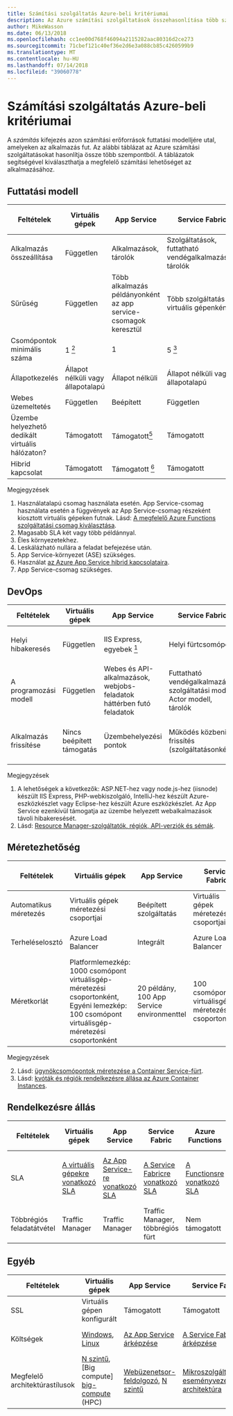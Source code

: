 ```yaml
---
title: Számítási szolgáltatás Azure-beli kritériumai
description: Az Azure számítási szolgáltatások összehasonlítása több szempontból között
author: MikeWasson
ms.date: 06/13/2018
ms.openlocfilehash: cc1ee00d768f46094a2115282aac80316d2ce273
ms.sourcegitcommit: 71cbef121c40ef36e2d6e3a088cb85c4260599b9
ms.translationtype: MT
ms.contentlocale: hu-HU
ms.lasthandoff: 07/14/2018
ms.locfileid: "39060778"
---
```

# <a name="criteria-for-choosing-an-azure-compute-service"></a>Számítási szolgáltatás Azure-beli kritériumai

A *számítás* kifejezés azon számítási erőforrások futtatási modelljére utal, amelyeken az alkalmazás fut. Az alábbi táblázat az Azure számítási szolgáltatásokat hasonlítja össze több szempontból. A táblázatok segítségével kiválaszthatja a megfelelő számítási lehetőséget az alkalmazásához.

## <a name="hosting-model"></a>Futtatási modell

| Feltételek | Virtuális gépek | App Service | Service Fabric | Azure Functions | Azure Container Service | Tárolópéldányok | Azure Batch |
|----------|-----------------|-------------|----------------|-----------------|-------------------------|----------------|-------------|
| Alkalmazás összeállítása | Független | Alkalmazások, tárolók | Szolgáltatások, futtatható vendégalkalmazások, tárolók | Functions | Containers | Containers | Ütemezett feladatok  |
| Sűrűség | Független | Több alkalmazás példányonként az app service-csomagok keresztül | Több szolgáltatás virtuális gépenként | Kiszolgáló nélküli <a href="#note1"> <sup>1</sup></a> | Több tároló virtuális gépenként |Nincsenek dedikált példányok | Több alkalmazás virtuális gépenként |
| Csomópontok minimális száma | 1 <a href="#note2"><sup>2</sup></a>  | 1 | 5 <a href="#note3"><sup>3</sup></a> | Kiszolgáló nélküli <a href="#note1"> <sup>1</sup></a> | 3 | Nincsenek dedikált csomópontok | 1 <a href="#note4"><sup>4</sup></a> |
| Állapotkezelés | Állapot nélküli vagy állapotalapú | Állapot nélküli | Állapot nélküli vagy állapotalapú | Állapot nélküli | Állapot nélküli vagy állapotalapú | Állapot nélküli | Állapot nélküli |
| Webes üzemeltetés | Független | Beépített | Független | Nem alkalmazható | Független | Független | Nem |
| Üzembe helyezhető dedikált virtuális hálózaton? | Támogatott | Támogatott<a href="#note5"><sup>5</sup></a> | Támogatott | Támogatott <a href="#note5"><sup>5</sup></a> | Támogatott | Nem támogatott | Támogatott |
| Hibrid kapcsolat | Támogatott | Támogatott <a href="#note6"><sup>6</sup></a>  | Támogatott | Támogatott <a href="#node7"><sup>7</sup></a> | Támogatott | Nem támogatott | Támogatott |

Megjegyzések

1. <span id="note1">Használatalapú csomag használata esetén. App Service-csomag használata esetén a függvények az App Service-csomag részeként kiosztott virtuális gépeken futnak. Lásd: [A megfelelő Azure Functions szolgáltatási csomag kiválasztása][function-plans].</span>
2. <span id="note2">Magasabb SLA két vagy több példánnyal.</span>
3. <span id="note3">Éles környezetekhez.</span>
4. <span id="note4">Leskálázható nullára a feladat befejezése után.</span>
5. <span id="note5">App Service-környezet (ASE) szükséges.</span>
6. <span id="note6">Használat [az Azure App Service hibrid kapcsolataira][app-service-hybrid].</span>
7. <span id="note7">App Service-csomag szükséges.</span>

## <a name="devops"></a>DevOps

| Feltételek | Virtuális gépek | App Service | Service Fabric | Azure Functions | Azure Container Service | Tárolópéldányok | Azure Batch |
|----------|-----------------|-------------|----------------|-----------------|-------------------------|----------------|-------------|
| Helyi hibakeresés | Független | IIS Express, egyebek <a href="#note1b"><sup>1</sup></a> | Helyi fürtcsomópont | A Visual Studio vagy az Azure Functions CLI-vel | Tároló helyi futtatókörnyezete | Tároló helyi futtatókörnyezete | Nem támogatott |
| A programozási modell | Független | Webes és API-alkalmazások, webjobs-feladatok háttérben futó feladatok | Futtatható vendégalkalmazás, szolgáltatási modell, Actor modell, tárolók | Eseményindítókat használó függvények | Független | Független | Parancssori alkalmazás |
| Alkalmazás frissítése | Nincs beépített támogatás | Üzembehelyezési pontok | Működés közbeni frissítés (szolgáltatásonként) | Üzembehelyezési pontok | A vezénylőtől függ. A legtöbb támogatja a működés közbeni frissítéseket | A tárolórendszerkép frissítése | Nem alkalmazható |

Megjegyzések

1. <span id="note1b">A lehetőségek a következők: ASP.NET-hez vagy node.js-hez (iisnode) készült IIS Express, PHP-webkiszolgáló, IntelliJ-hez készült Azure-eszközkészlet vagy Eclipse-hez készült Azure eszközkészlet. Az App Service ezenkívül támogatja az üzembe helyezett webalkalmazások távoli hibakeresését.</span>
2. <span id="note2b">Lásd: [Resource Manager-szolgáltatók, régiók, API-verziók és sémák][resource-manager-supported-services].</span> 


## <a name="scalability"></a>Méretezhetőség

| Feltételek | Virtuális gépek | App Service | Service Fabric | Azure Functions | Azure Container Service | Tárolópéldányok | Azure Batch |
|----------|-----------------|-------------|----------------|-----------------|-------------------------|----------------|-------------|
| Automatikus méretezés | Virtuális gépek méretezési csoportjai | Beépített szolgáltatás | Virtuális gépek méretezési csoportjai | Beépített szolgáltatás | Nem támogatott | Nem támogatott | – |
| Terheléselosztó | Azure Load Balancer | Integrált | Azure Load Balancer | Integrált | Azure Load Balancer |  Nincs beépített támogatás | Azure Load Balancer |
| Méretkorlát | Platformlemezkép: 1000 csomópont virtuálisgép-méretezési csoportonként, Egyéni lemezkép: 100 csomópont virtuálisgép-méretezési csoportonként | 20 példány, 100 App Service environmenttel | 100 csomópont virtuálisgép-méretezési csoportonként | 200 példányok száma függvényalkalmazás | 100 <a href="#note2c"> <sup>1</sup></a> |Alapértelmezés szerint előfizetésenként 20 tárolócsoportok. Az értékek növeléséhez forduljon az ügyfélszolgálathoz. <a href="#note3c"><sup>2</sup></a> | Alapértelmezés szerint 20 magos korlát. Az értékek növeléséhez forduljon az ügyfélszolgálathoz. |

Megjegyzések

2. <span id="note1c">Lásd: [ügynökcsomópontok méretezése a Container Service-fürt][scale-acs]</span>.
3. <span id="note2c">Lásd: [kvóták és régiók rendelkezésre állása az Azure Container Instances](/azure/container-instances/container-instances-quotas).</span>


## <a name="availability"></a>Rendelkezésre állás

| Feltételek | Virtuális gépek | App Service | Service Fabric | Azure Functions | Azure Container Service | Tárolópéldányok | Azure Batch |
|----------|-----------------|-------------|----------------|-----------------|-------------------------|----------------|-------------|
| SLA | [A virtuális gépekre vonatkozó SLA][sla-vm] | [Az App Service-re vonatkozó SLA][sla-app-service] | [A Service Fabricre vonatkozó SLA][sla-sf] | [A Functionsre vonatkozó SLA][sla-functions] | [Az Azure Container Service-re vonatkozó SLA][sla-acs] | [A Container Instances vonatkozó SLA](https://azure.microsoft.com/support/legal/sla/container-instances/) | [Az Azure Batch-re vonatkozó SLA][sla-batch] |
| Többrégiós feladatátvétel | Traffic Manager | Traffic Manager | Traffic Manager, többrégiós fürt | Nem támogatott  | Traffic Manager | Nem támogatott | Nem támogatott |

## <a name="other"></a>Egyéb

| Feltételek | Virtuális gépek | App Service | Service Fabric | Azure Functions | Azure Container Service | Tárolópéldányok | Azure Batch |
|----------|-----------------|-------------|----------------|-----------------|-------------------------|----------------|-------------|
| SSL | Virtuális gépen konfigurált | Támogatott | Támogatott  | Támogatott | Virtuális gépen konfigurált | Az oldalkocsi tároló támogatott | Támogatott |
| Költségek | [Windows][cost-windows-vm], [Linux][cost-linux-vm] | [Az App Service árképzése][cost-app-service] | [A Service Fabric árképzése][cost-service-fabric] | [Az Azure Functions árképzése][cost-functions] | [Az Azure Container Service árképzése][cost-acs] | [Container Instances díjszabását](https://azure.microsoft.com/pricing/details/container-instances/) | [Az Azure Batch árképzése][cost-batch]
| Megfelelő architektúrastílusok | [N szintű][n-tier], [Big compute] [ big-compute] (HPC) | [Webüzenetsor-feldolgozó][w-q-w], [N szintű][n-tier] | [Mikroszolgáltatások][microservices], [eseményvezérelt architektúra][event-driven] | [Mikroszolgáltatások][microservices], [eseményvezérelt architektúra][event-driven] | [Mikroszolgáltatások][microservices], [eseményvezérelt architektúra][event-driven] | [Mikroszolgáltatások][microservices], feladat automatizálása, a batch-feladatok  | [Big compute] [ big-compute] (HPC) |

[cost-linux-vm]: https://azure.microsoft.com/pricing/details/virtual-machines/linux/
[cost-windows-vm]: https://azure.microsoft.com/pricing/details/virtual-machines/windows/
[cost-app-service]: https://azure.microsoft.com/pricing/details/app-service/
[cost-service-fabric]: https://azure.microsoft.com/pricing/details/service-fabric/
[cost-functions]: https://azure.microsoft.com/pricing/details/functions/
[cost-acs]: https://azure.microsoft.com/pricing/details/container-service/
[cost-batch]: https://azure.microsoft.com/pricing/details/batch/

[function-plans]: /azure/azure-functions/functions-scale
[sla-acs]: https://azure.microsoft.com/support/legal/sla/container-service/
[sla-app-service]: https://azure.microsoft.com/support/legal/sla/app-service/
[sla-batch]: https://azure.microsoft.com/support/legal/sla/batch/
[sla-functions]: https://azure.microsoft.com/support/legal/sla/functions/
[sla-sf]: https://azure.microsoft.com/support/legal/sla/service-fabric/
[sla-vm]: https://azure.microsoft.com/support/legal/sla/virtual-machines/

[resource-manager-supported-services]: /azure/azure-resource-manager/resource-manager-supported-services
[scale-acs]: /azure/container-service/kubernetes/container-service-scale#scaling-considerations

[n-tier]: ../architecture-styles/n-tier.md
[w-q-w]: ../architecture-styles/web-queue-worker.md
[microservices]: ../architecture-styles/microservices.md
[event-driven]: ../architecture-styles/event-driven.md
[big-date]: ../architecture-styles/big-data.md
[big-compute]: ../architecture-styles/big-compute.md

[app-service-hybrid]: /azure/app-service/app-service-hybrid-connections
